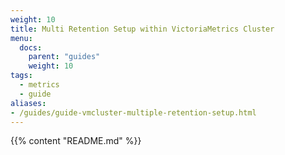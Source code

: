 ```yaml
---
weight: 10
title: Multi Retention Setup within VictoriaMetrics Cluster
menu:
  docs:
    parent: "guides"
    weight: 10
tags:
  - metrics
  - guide
aliases:
- /guides/guide-vmcluster-multiple-retention-setup.html
---
```

{{% content "README.md" %}}
